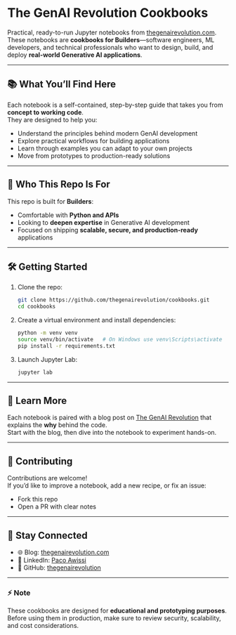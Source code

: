 # The GenAI Revolution Cookbooks

Practical, ready-to-run Jupyter notebooks from [thegenairevolution.com](https://blog.thegenairevolution.com).  
These notebooks are **cookbooks for Builders**—software engineers, ML developers, and technical professionals who want to design, build, and deploy **real-world Generative AI applications**.

---

## 📚 What You’ll Find Here

Each notebook is a self-contained, step-by-step guide that takes you from **concept to working code**.  
They are designed to help you:

- Understand the principles behind modern GenAI development  
- Explore practical workflows for building applications  
- Learn through examples you can adapt to your own projects  
- Move from prototypes to production-ready solutions  

---

## 🚀 Who This Repo Is For

This repo is built for **Builders**:
- Comfortable with **Python and APIs**  
- Looking to **deepen expertise** in Generative AI development  
- Focused on shipping **scalable, secure, and production-ready** applications  

---

## 🛠 Getting Started

1. Clone the repo:
   ```bash
   git clone https://github.com/thegenairevolution/cookbooks.git
   cd cookbooks
   ```

2. Create a virtual environment and install dependencies:
   ```bash
   python -m venv venv
   source venv/bin/activate   # On Windows use venv\Scripts\activate
   pip install -r requirements.txt
   ```

3. Launch Jupyter Lab:
   ```bash
   jupyter lab
   ```

---

## 📖 Learn More

Each notebook is paired with a blog post on [The GenAI Revolution](https://blog.thegenairevolution.com) that explains the **why** behind the code.  
Start with the blog, then dive into the notebook to experiment hands-on.

---

## 🤝 Contributing

Contributions are welcome!  
If you’d like to improve a notebook, add a new recipe, or fix an issue:
- Fork this repo
- Open a PR with clear notes

---

## 🔗 Stay Connected

- 🌐 Blog: [thegenairevolution.com](https://blog.thegenairevolution.com)  
- 💼 LinkedIn: [Paco Awissi](https://www.linkedin.com/in/pacoawissi/)  
- 🐙 GitHub: [thegenairevolution](https://github.com/thegenairevolution)

---

### ⚡ Note
These cookbooks are designed for **educational and prototyping purposes**.  
Before using them in production, make sure to review security, scalability, and cost considerations.
